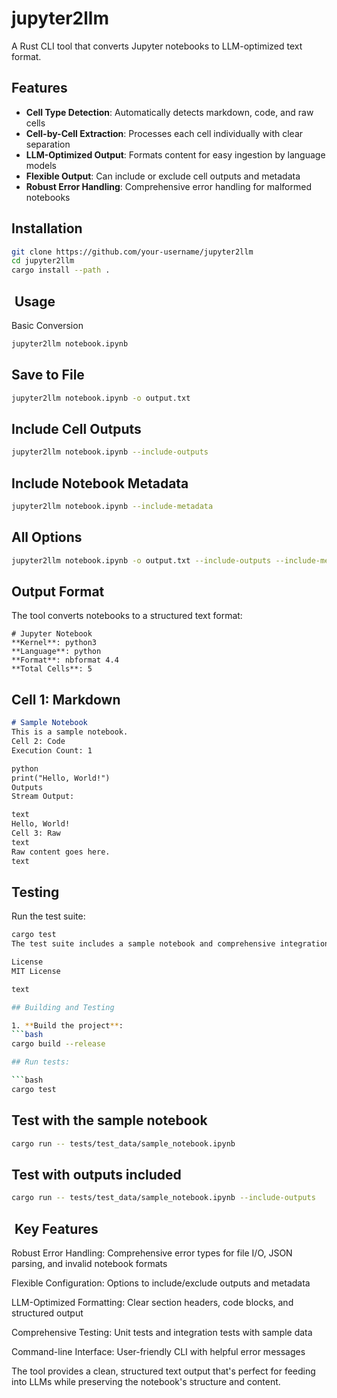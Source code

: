 # jupyter2llm

A Rust CLI tool that converts Jupyter notebooks to LLM-optimized text format.

## Features

- **Cell Type Detection**: Automatically detects markdown, code, and raw cells
- **Cell-by-Cell Extraction**: Processes each cell individually with clear separation
- **LLM-Optimized Output**: Formats content for easy ingestion by language models
- **Flexible Output**: Can include or exclude cell outputs and metadata
- **Robust Error Handling**: Comprehensive error handling for malformed notebooks

## Installation

```bash
git clone https://github.com/your-username/jupyter2llm
cd jupyter2llm
cargo install --path .
```

##  Usage

Basic Conversion

```bash
jupyter2llm notebook.ipynb
```

## Save to File

```bash
jupyter2llm notebook.ipynb -o output.txt
```

## Include Cell Outputs

```bash
jupyter2llm notebook.ipynb --include-outputs
```

## Include Notebook Metadata

```bash
jupyter2llm notebook.ipynb --include-metadata
```

## All Options

``` bash
jupyter2llm notebook.ipynb -o output.txt --include-outputs --include-metadata
```

## Output Format

The tool converts notebooks to a structured text format:

``` text
# Jupyter Notebook
**Kernel**: python3
**Language**: python
**Format**: nbformat 4.4
**Total Cells**: 5
```

## Cell 1: Markdown

```markdown
# Sample Notebook
This is a sample notebook.
Cell 2: Code
Execution Count: 1

python
print("Hello, World!")
Outputs
Stream Output:

text
Hello, World!
Cell 3: Raw
text
Raw content goes here.
text
```

## Testing

Run the test suite:

```bash
cargo test
The test suite includes a sample notebook and comprehensive integration tests.

License
MIT License

text

## Building and Testing

1. **Build the project**:
```bash
cargo build --release

## Run tests:

```bash
cargo test
```

## Test with the sample notebook

```bash
cargo run -- tests/test_data/sample_notebook.ipynb
```

## Test with outputs included

```bash
cargo run -- tests/test_data/sample_notebook.ipynb --include-outputs
```

##  Key Features
Robust Error Handling: Comprehensive error types for file I/O, JSON parsing, and invalid notebook formats

Flexible Configuration: Options to include/exclude outputs and metadata

LLM-Optimized Formatting: Clear section headers, code blocks, and structured output

Comprehensive Testing: Unit tests and integration tests with sample data

Command-line Interface: User-friendly CLI with helpful error messages

The tool provides a clean, structured text output that's perfect for feeding into LLMs while preserving the notebook's structure and content.
